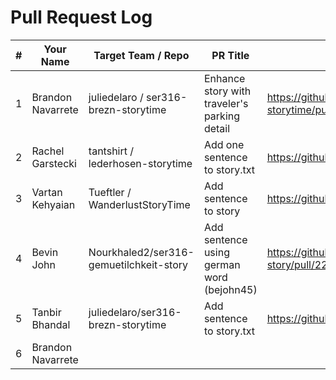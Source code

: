 # Pull Request Log

| # | Your Name         | Target Team / Repo                      | PR Title                                     | PR Link                                                            |
|---|-------------------|--------------------------------------   |----------------------------------------------|----------------------------------------------------------------    |
| 1 | Brandon Navarrete | juliedelaro / ser316-brezn-storytime    | Enhance story with traveler's parking detail | https://github.com/juliedelaro/ser316-brezn-storytime/pull/XXX     |
| 2 | Rachel Garstecki  | tantshirt / lederhosen-storytime        | Add one sentence to story.txt                | https://github.com/tantshirt/lederhosen-storytime/pull/3           |
| 3 | Vartan Kehyaian   | Tueftler / WanderlustStoryTime          | Add sentence to story                        | https://github.com/aghines98/WanderlustStoryTime/pull/9            |
| 4 | Bevin John        | Nourkhaled2/ser316-gemuetilchkeit-story | Add sentence using german word (bejohn45)    | https://github.com/Nourkhaled2/ser316-gemuetilchkeit-story/pull/22 |
| 5 | Tanbir Bhandal | juliedelaro/ser316-brezn-storytime | Add sentence to story.txt | https://github.com/juliedelaro/ser316-brezn-storytime |
| 6 | Brandon Navarrete |                                         |                                              |                                                                    |



